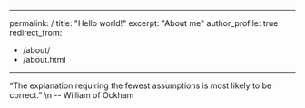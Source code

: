 
---
permalink: /
title: "Hello world!"
excerpt: "About me"
author_profile: true
redirect_from: 
  - /about/
  - /about.html
---

“The explanation requiring the fewest assumptions is most likely to be correct.”
\n
-- William of Ockham 

